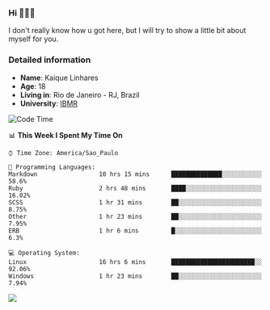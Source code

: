 ### Hi 🙋🏽‍♂️

I don't really know how u got here, but I will try to show a little bit about myself for you.

### Detailed information

* **Name**: Kaique Linhares
* **Age**: 18
* **Living in**: Rio  de Janeiro - RJ, Brazil
* **University**: [IBMR](https://www.ibmr.br/)

<!--START_SECTION:waka-->
![Code Time](http://img.shields.io/badge/Code%20Time-0%20secs-blue)

📊 **This Week I Spent My Time On** 

```text
⌚︎ Time Zone: America/Sao_Paulo

💬 Programming Languages: 
Markdown                 10 hrs 15 mins      ██████████████░░░░░░░░░░░   58.6% 
Ruby                     2 hrs 48 mins       ████░░░░░░░░░░░░░░░░░░░░░   16.02% 
SCSS                     1 hr 31 mins        ██░░░░░░░░░░░░░░░░░░░░░░░   8.75% 
Other                    1 hr 23 mins        ██░░░░░░░░░░░░░░░░░░░░░░░   7.95% 
ERB                      1 hr 6 mins         █░░░░░░░░░░░░░░░░░░░░░░░░   6.3%

💻 Operating System: 
Linux                    16 hrs 6 mins       ███████████████████████░░   92.06% 
Windows                  1 hr 23 mins        ██░░░░░░░░░░░░░░░░░░░░░░░   7.94%

```


<!--END_SECTION:waka-->

<a href="https://www.linkedin.com/in/kaique-linhares-25a840208/"  target="_blank"><img src="https://img.shields.io/badge/-LinkedIn-%230077B5?style=for-the-badge&logo=linkedin&logoColor=white" target="_blank"></a>
